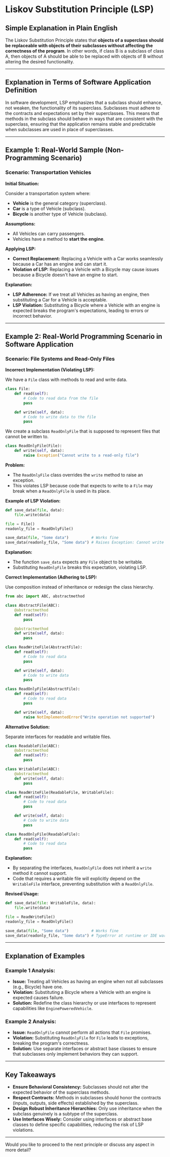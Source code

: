 # Liskov Substitution Principle (LSP)

## **Simple Explanation in Plain English**

The Liskov Substitution Principle states that **objects of a superclass should be replaceable with objects of their subclasses without affecting the correctness of the program**. In other words, if class B is a subclass of class A, then objects of A should be able to be replaced with objects of B without altering the desired functionality.

---

## **Explanation in Terms of Software Application Definition**

In software development, LSP emphasizes that a subclass should enhance, not weaken, the functionality of its superclass. Subclasses must adhere to the contracts and expectations set by their superclasses. This means that methods in the subclass should behave in ways that are consistent with the superclass, ensuring that the application remains stable and predictable when subclasses are used in place of superclasses.

---

## **Example 1: Real-World Sample (Non-Programming Scenario)**

### **Scenario: Transportation Vehicles**

**Initial Situation:**

Consider a transportation system where:

- **Vehicle** is the general category (superclass).
- **Car** is a type of Vehicle (subclass).
- **Bicycle** is another type of Vehicle (subclass).

**Assumptions:**

- All Vehicles can carry passengers.
- Vehicles have a method to **start the engine**.

**Applying LSP:**

- **Correct Replacement:** Replacing a Vehicle with a Car works seamlessly because a Car has an engine and can start it.
- **Violation of LSP:** Replacing a Vehicle with a Bicycle may cause issues because a Bicycle doesn't have an engine to start.

**Explanation:**

- **LSP Adherence:** If we treat all Vehicles as having an engine, then substituting a Car for a Vehicle is acceptable.
- **LSP Violation:** Substituting a Bicycle where a Vehicle with an engine is expected breaks the program's expectations, leading to errors or incorrect behavior.

---

## **Example 2: Real-World Programming Scenario in Software Application**

### **Scenario: File Systems and Read-Only Files**

**Incorrect Implementation (Violating LSP):**

We have a `File` class with methods to read and write data.

```python
class File:
    def read(self):
        # Code to read data from the file
        pass

    def write(self, data):
        # Code to write data to the file
        pass
```

We create a subclass `ReadOnlyFile` that is supposed to represent files that cannot be written to.

```python
class ReadOnlyFile(File):
    def write(self, data):
        raise Exception("Cannot write to a read-only file")
```

**Problem:**

- The `ReadOnlyFile` class overrides the `write` method to raise an exception.
- This violates LSP because code that expects to write to a `File` may break when a `ReadOnlyFile` is used in its place.

**Example of LSP Violation:**

```python
def save_data(file, data):
    file.write(data)

file = File()
readonly_file = ReadOnlyFile()

save_data(file, "Some data")          # Works fine
save_data(readonly_file, "Some data") # Raises Exception: Cannot write to a read-only file
```

**Explanation:**

- The function `save_data` expects any `File` object to be writable.
- Substituting `ReadOnlyFile` breaks this expectation, violating LSP.

**Correct Implementation (Adhering to LSP):**

Use composition instead of inheritance or redesign the class hierarchy.

```python
from abc import ABC, abstractmethod

class AbstractFile(ABC):
    @abstractmethod
    def read(self):
        pass

    @abstractmethod
    def write(self, data):
        pass

class ReadWriteFile(AbstractFile):
    def read(self):
        # Code to read data
        pass

    def write(self, data):
        # Code to write data
        pass

class ReadOnlyFile(AbstractFile):
    def read(self):
        # Code to read data
        pass

    def write(self, data):
        raise NotImplementedError("Write operation not supported")
```

**Alternative Solution:**

Separate interfaces for readable and writable files.

```python
class ReadableFile(ABC):
    @abstractmethod
    def read(self):
        pass

class WritableFile(ABC):
    @abstractmethod
    def write(self, data):
        pass

class ReadWriteFile(ReadableFile, WritableFile):
    def read(self):
        # Code to read data
        pass

    def write(self, data):
        # Code to write data
        pass

class ReadOnlyFile(ReadableFile):
    def read(self):
        # Code to read data
        pass
```

**Explanation:**

- By separating the interfaces, `ReadOnlyFile` does not inherit a `write` method it cannot support.
- Code that requires a writable file will explicitly depend on the `WritableFile` interface, preventing substitution with a `ReadOnlyFile`.

**Revised Usage:**

```python
def save_data(file: WritableFile, data):
    file.write(data)

file = ReadWriteFile()
readonly_file = ReadOnlyFile()

save_data(file, "Some data")          # Works fine
save_data(readonly_file, "Some data") # TypeError at runtime or IDE warning
```

---

## **Explanation of Examples**

### **Example 1 Analysis:**

- **Issue:** Treating all Vehicles as having an engine when not all subclasses (e.g., Bicycle) have one.
- **Violation:** Substituting a Bicycle where a Vehicle with an engine is expected causes failure.
- **Solution:** Redefine the class hierarchy or use interfaces to represent capabilities like `EnginePoweredVehicle`.

### **Example 2 Analysis:**

- **Issue:** `ReadOnlyFile` cannot perform all actions that `File` promises.
- **Violation:** Substituting `ReadOnlyFile` for `File` leads to exceptions, breaking the program's correctness.
- **Solution:** Use separate interfaces or abstract base classes to ensure that subclasses only implement behaviors they can support.

---

## **Key Takeaways**

- **Ensure Behavioral Consistency:** Subclasses should not alter the expected behavior of the superclass methods.
- **Respect Contracts:** Methods in subclasses should honor the contracts (inputs, outputs, side effects) established by the superclass.
- **Design Robust Inheritance Hierarchies:** Only use inheritance when the subclass genuinely is a subtype of the superclass.
- **Use Interfaces Wisely:** Consider using interfaces or abstract base classes to define specific capabilities, reducing the risk of LSP violations.

---

Would you like to proceed to the next principle or discuss any aspect in more detail?